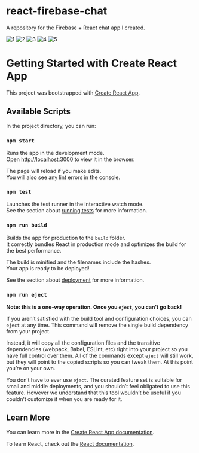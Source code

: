 # react-firebase-chat
A repository for the Firebase + React chat app I created.

![1](https://user-images.githubusercontent.com/35077695/147523013-555ea843-3070-4339-972f-4c88498e00c2.PNG)
![2](https://user-images.githubusercontent.com/35077695/147523024-cef82efb-330b-4fcc-b733-7742ca4e93f8.PNG)
![3](https://user-images.githubusercontent.com/35077695/147523029-d66feef4-f1cf-4b59-beef-06febaf3ba66.PNG)
![4](https://user-images.githubusercontent.com/35077695/147523422-5ad80e85-5eb1-4b6f-a38a-00c164c14532.png)
![5](https://user-images.githubusercontent.com/35077695/147523424-8aa74dfc-8ad9-41b4-a4ea-f061a96ed64d.PNG)

# Getting Started with Create React App

This project was bootstrapped with [Create React App](https://github.com/facebook/create-react-app).

## Available Scripts

In the project directory, you can run:

### `npm start`

Runs the app in the development mode.\
Open [http://localhost:3000](http://localhost:3000) to view it in the browser.

The page will reload if you make edits.\
You will also see any lint errors in the console.

### `npm test`

Launches the test runner in the interactive watch mode.\
See the section about [running tests](https://facebook.github.io/create-react-app/docs/running-tests) for more information.

### `npm run build`

Builds the app for production to the `build` folder.\
It correctly bundles React in production mode and optimizes the build for the best performance.

The build is minified and the filenames include the hashes.\
Your app is ready to be deployed!

See the section about [deployment](https://facebook.github.io/create-react-app/docs/deployment) for more information.

### `npm run eject`

**Note: this is a one-way operation. Once you `eject`, you can’t go back!**

If you aren’t satisfied with the build tool and configuration choices, you can `eject` at any time. This command will remove the single build dependency from your project.

Instead, it will copy all the configuration files and the transitive dependencies (webpack, Babel, ESLint, etc) right into your project so you have full control over them. All of the commands except `eject` will still work, but they will point to the copied scripts so you can tweak them. At this point you’re on your own.

You don’t have to ever use `eject`. The curated feature set is suitable for small and middle deployments, and you shouldn’t feel obligated to use this feature. However we understand that this tool wouldn’t be useful if you couldn’t customize it when you are ready for it.

## Learn More

You can learn more in the [Create React App documentation](https://facebook.github.io/create-react-app/docs/getting-started).

To learn React, check out the [React documentation](https://reactjs.org/).
